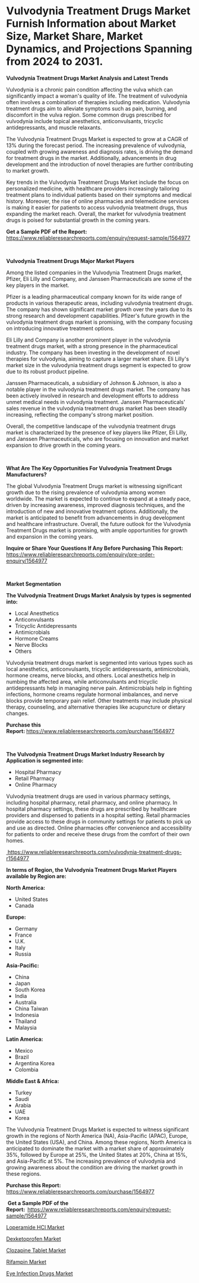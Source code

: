 <p><h1>Vulvodynia Treatment Drugs Market Furnish Information about Market Size, Market Share, Market Dynamics, and Projections Spanning from 2024 to 2031.</h1></p><p><strong>Vulvodynia Treatment Drugs Market Analysis and Latest Trends</strong></p>
<p><p>Vulvodynia is a chronic pain condition affecting the vulva which can significantly impact a woman's quality of life. The treatment of vulvodynia often involves a combination of therapies including medication. Vulvodynia treatment drugs aim to alleviate symptoms such as pain, burning, and discomfort in the vulva region. Some common drugs prescribed for vulvodynia include topical anesthetics, anticonvulsants, tricyclic antidepressants, and muscle relaxants.</p><p>The Vulvodynia Treatment Drugs Market is expected to grow at a CAGR of 13% during the forecast period. The increasing prevalence of vulvodynia, coupled with growing awareness and diagnosis rates, is driving the demand for treatment drugs in the market. Additionally, advancements in drug development and the introduction of novel therapies are further contributing to market growth.</p><p>Key trends in the Vulvodynia Treatment Drugs Market include the focus on personalized medicine, with healthcare providers increasingly tailoring treatment plans to individual patients based on their symptoms and medical history. Moreover, the rise of online pharmacies and telemedicine services is making it easier for patients to access vulvodynia treatment drugs, thus expanding the market reach. Overall, the market for vulvodynia treatment drugs is poised for substantial growth in the coming years.</p></p>
<p><strong>Get a Sample PDF of the Report:&nbsp;</strong> <a href="https://www.reliableresearchreports.com/enquiry/request-sample/1564977">https://www.reliableresearchreports.com/enquiry/request-sample/1564977</a></p>
<p>&nbsp;</p>
<p><strong>Vulvodynia Treatment Drugs Major Market Players</strong></p>
<p><p>Among the listed companies in the Vulvodynia Treatment Drugs market, Pfizer, Eli Lilly and Company, and Janssen Pharmaceuticals are some of the key players in the market. </p><p>Pfizer is a leading pharmaceutical company known for its wide range of products in various therapeutic areas, including vulvodynia treatment drugs. The company has shown significant market growth over the years due to its strong research and development capabilities. Pfizer's future growth in the vulvodynia treatment drugs market is promising, with the company focusing on introducing innovative treatment options.</p><p>Eli Lilly and Company is another prominent player in the vulvodynia treatment drugs market, with a strong presence in the pharmaceutical industry. The company has been investing in the development of novel therapies for vulvodynia, aiming to capture a larger market share. Eli Lilly's market size in the vulvodynia treatment drugs segment is expected to grow due to its robust product pipeline.</p><p>Janssen Pharmaceuticals, a subsidiary of Johnson & Johnson, is also a notable player in the vulvodynia treatment drugs market. The company has been actively involved in research and development efforts to address unmet medical needs in vulvodynia treatment. Janssen Pharmaceuticals' sales revenue in the vulvodynia treatment drugs market has been steadily increasing, reflecting the company's strong market position.</p><p>Overall, the competitive landscape of the vulvodynia treatment drugs market is characterized by the presence of key players like Pfizer, Eli Lilly, and Janssen Pharmaceuticals, who are focusing on innovation and market expansion to drive growth in the coming years.</p></p>
<p>&nbsp;</p>
<p><strong>What Are The Key Opportunities For Vulvodynia Treatment Drugs Manufacturers?</strong></p>
<p><p>The global Vulvodynia Treatment Drugs market is witnessing significant growth due to the rising prevalence of vulvodynia among women worldwide. The market is expected to continue to expand at a steady pace, driven by increasing awareness, improved diagnosis techniques, and the introduction of new and innovative treatment options. Additionally, the market is anticipated to benefit from advancements in drug development and healthcare infrastructure. Overall, the future outlook for the Vulvodynia Treatment Drugs market is promising, with ample opportunities for growth and expansion in the coming years.</p></p>
<p><strong>Inquire or Share Your Questions If Any Before Purchasing This Report:</strong> <a href="https://www.reliableresearchreports.com/enquiry/pre-order-enquiry/1564977">https://www.reliableresearchreports.com/enquiry/pre-order-enquiry/1564977</a></p>
<p>&nbsp;</p>
<p><strong>Market Segmentation</strong></p>
<p><strong>The Vulvodynia Treatment Drugs Market Analysis by types is segmented into:</strong></p>
<p><ul><li>Local Anesthetics</li><li>Anticonvulsants</li><li>Tricyclic Antidepressants</li><li>Antimicrobials</li><li>Hormone Creams</li><li>Nerve Blocks</li><li>Others</li></ul></p>
<p><p>Vulvodynia treatment drugs market is segmented into various types such as local anesthetics, anticonvulsants, tricyclic antidepressants, antimicrobials, hormone creams, nerve blocks, and others. Local anesthetics help in numbing the affected area, while anticonvulsants and tricyclic antidepressants help in managing nerve pain. Antimicrobials help in fighting infections, hormone creams regulate hormonal imbalances, and nerve blocks provide temporary pain relief. Other treatments may include physical therapy, counseling, and alternative therapies like acupuncture or dietary changes.</p></p>
<p><strong>Purchase this Report:&nbsp;</strong><a href="https://www.reliableresearchreports.com/purchase/1564977">https://www.reliableresearchreports.com/purchase/1564977</a></p>
<p>&nbsp;</p>
<p><strong>The Vulvodynia Treatment Drugs Market Industry Research by Application is segmented into:</strong></p>
<p><ul><li>Hospital Pharmacy</li><li>Retail Pharmacy</li><li>Online Pharmacy</li></ul></p>
<p><p>Vulvodynia treatment drugs are used in various pharmacy settings, including hospital pharmacy, retail pharmacy, and online pharmacy. In hospital pharmacy settings, these drugs are prescribed by healthcare providers and dispensed to patients in a hospital setting. Retail pharmacies provide access to these drugs in community settings for patients to pick up and use as directed. Online pharmacies offer convenience and accessibility for patients to order and receive these drugs from the comfort of their own homes.</p></p>
<p><a href="https://www.reliableresearchreports.com/vulvodynia-treatment-drugs-r1564977">&nbsp;https://www.reliableresearchreports.com/vulvodynia-treatment-drugs-r1564977</a></p>
<p><strong>In terms of Region, the Vulvodynia Treatment Drugs Market Players available by Region are:</strong></p>
<p>
    <p> <strong> North America: </strong>
        <ul>
            <li>United States</li>
            <li>Canada</li>
        </ul>
        </p> 
    <p> <strong> Europe: </strong>
        <ul>
            <li>Germany</li>
            <li>France</li>
            <li>U.K.</li>
            <li>Italy</li>
            <li>Russia</li>
        </ul>
        </p> 
    <p> <strong> Asia-Pacific: </strong>
        <ul>
            <li>China</li>
            <li>Japan</li>
            <li>South Korea</li>
            <li>India</li>
            <li>Australia</li>
            <li>China Taiwan</li>
            <li>Indonesia</li>
            <li>Thailand</li>
            <li>Malaysia</li>
        </ul>
        </p> 
    <p> <strong> Latin America: </strong>
        <ul>
            <li>Mexico</li>
            <li>Brazil</li>
            <li>Argentina Korea</li>
            <li>Colombia</li>
        </ul>
        </p> 
    <p> <strong> Middle East & Africa: </strong>
        <ul>
            <li>Turkey</li>
            <li>Saudi</li>
            <li>Arabia</li>
            <li>UAE</li>
            <li>Korea</li>
        </ul>
    </p>
    </p>
<p><p>The Vulvodynia Treatment Drugs Market is expected to witness significant growth in the regions of North America (NA), Asia-Pacific (APAC), Europe, the United States (USA), and China. Among these regions, North America is anticipated to dominate the market with a market share of approximately 35%, followed by Europe at 25%, the United States at 20%, China at 15%, and Asia-Pacific at 5%. The increasing prevalence of vulvodynia and growing awareness about the condition are driving the market growth in these regions.</p></p>
<p><strong>Purchase this Report: </strong><a href="https://www.reliableresearchreports.com/purchase/1564977">https://www.reliableresearchreports.com/purchase/1564977</a></p>
<p>&nbsp;<strong>Get a Sample PDF of the Report:&nbsp;&nbsp;</strong><a href="https://www.reliableresearchreports.com/enquiry/request-sample/1564977">https://www.reliableresearchreports.com/enquiry/request-sample/1564977</a></p>
<p><strong></strong></p>
<p><p><a href="https://github.com/mauripalmi/Market-Research-Report-List-5/blob/main/loperamide-hcl-market.md">Loperamide HCl Market</a></p><p><a href="https://github.com/JosephMorgnlvXXff/Market-Research-Report-List-1/blob/main/dexketoprofen-market.md">Dexketoprofen Market</a></p><p><a href="https://github.com/nicoletavirag/Market-Research-Report-List-5/blob/main/clozapine-tablet-market.md">Clozapine Tablet Market</a></p><p><a href="https://github.com/btwcqfvq34/Market-Research-Report-List-2/blob/main/rifampin-market.md">Rifampin Market</a></p><p><a href="https://github.com/ochgvvcj16/Market-Research-Report-List-1/blob/main/eye-infection-drugs-market.md">Eye Infection Drugs Market</a></p></p>
